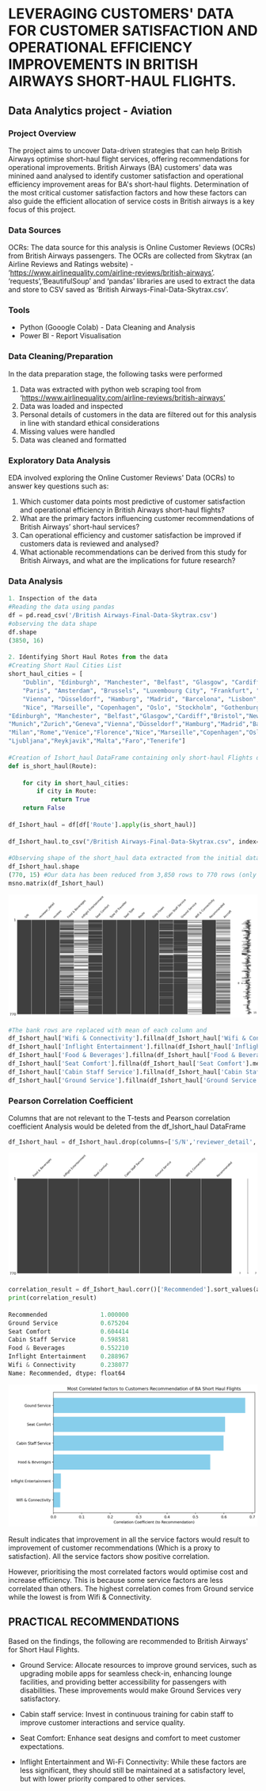 # LEVERAGING CUSTOMERS' DATA FOR CUSTOMER SATISFACTION AND OPERATIONAL EFFICIENCY IMPROVEMENTS IN BRITISH AIRWAYS SHORT-HAUL FLIGHTS.
## Data Analytics project - Aviation
### Project Overview

The project aims to uncover Data-driven strategies that can help British Airways optimise short-haul flight services, offering recommendations for operational improvements.
British Airways (BA) customers' data was minined aand analysed to identify customer satisfaction and operational efficiency improvement areas for BA's short-haul flights. 
Determination of the most critical customer satisfaction factors and how these factors can also guide the efficient allocation of service costs in British airways is a key focus of this project.

### Data Sources
OCRs: The data source for this analysis is Online Customer Reviews (OCRs) from British Airways passengers. 
The OCRs are collected from Skytrax (an Airline Reviews and Ratings website) - ‘https://www.airlinequality.com/airline-reviews/british-airways’.
‘requests’,‘BeautifulSoup’ and ‘pandas’ libraries are used to extract the data and store to CSV saved as ‘British Airways-Final-Data-Skytrax.csv’.

### Tools 
- Python (Gooogle Colab) - Data Cleaning and Analysis
- Power BI - Report Visualisation

### Data Cleaning/Preparation
In the data preparation stage, the following tasks were performed
1. Data was extracted with python web scraping tool from ‘https://www.airlinequality.com/airline-reviews/british-airways’
2. Data was loaded and inspected
3. Personal details of customers in the data are filtered out for this analysis in line with standard ethical considerations
4. Missing values were handled
5. Data was cleaned and formatted

### Exploratory Data Analysis
EDA involved exploring the Online Customer Reviews' Data (OCRs) to answer key questions such as:

1. Which customer data points most predictive of customer satisfaction and operational efficiency in British Airways short-haul flights?
2. What are the primary factors influencing customer recommendations of British Airways’ short-haul services?
3. Can operational efficiency and customer satisfaction be improved if customers data is reviewed and analysed?
4. What actionable recommendations can be derived from this study for British Airways, and what are the implications for future research?

### Data Analysis
```python
1. Inspection of the data
#Reading the data using pandas
df = pd.read_csv('/British Airways-Final-Data-Skytrax.csv')
#observing the data shape
df.shape
(3850, 16)

2. Identifying Short Haul Rotes from the data
#Creating Short Haul Cities List
short_haul_cities = [
    "Dublin", "Edinburgh", "Manchester", "Belfast", "Glasgow", "Cardiff", "Bristol", "Newcastle", "Cork", "Aberdeen",
    "Paris", "Amsterdam", "Brussels", "Luxembourg City", "Frankfurt", "Berlin", "Munich", "Zurich", "Geneva",
    "Vienna", "Düsseldorf", "Hamburg", "Madrid", "Barcelona", "Lisbon", "Porto", "Milan", "Rome", "Venice", "Florence",
    "Nice", "Marseille", "Copenhagen", "Oslo", "Stockholm", "Gothenburg", "Helsinki", "Prague", "Malta", "Tenerife","Dublin",
"Edinburgh", "Manchester", "Belfast","Glasgow","Cardiff","Bristol","Newcastle","Cork","Aberdeen","Paris","Amsterdam","Brussels","Luxembourg City","Frankfurt","Berlin",
"Munich","Zurich","Geneva","Vienna","Düsseldorf","Hamburg","Madrid","Barcelona","Lisbon","Porto",
"Milan","Rome","Venice","Florence","Nice","Marseille","Copenhagen","Oslo","Stockholm","Gothenburg","Helsinki","Prague","Budapest","Warsaw","Krakow","Bratislava",
"Ljubljana","Reykjavik","Malta","Faro","Tenerife"]

#Creation of Ishort_haul DataFrame containing only short-haul Flights data
def is_short_haul(Route):

    for city in short_haul_cities:
        if city in Route:
            return True
    return False

df_Ishort_haul = df[df['Route'].apply(is_short_haul)]

df_Ishort_haul.to_csv("/British Airways-Final-Data-Skytrax.csv", index=False)

#Observing shape of the short_haul data extracted from the initial data list
df_Ishort_haul.shape
(770, 15) #Our data has been reduced from 3,850 rows to 770 rows (only short-haul flights).
msno.matrix(df_Ishort_haul)
```
![msno matrix](missingno_matrix.png)

```python
#The bank rows are replaced with mean of each column and 
df_Ishort_haul['Wifi & Connectivity'].fillna(df_Ishort_haul['Wifi & Connectivity'].mean(), inplace=True)
df_Ishort_haul['Inflight Entertainment'].fillna(df_Ishort_haul['Inflight Entertainment'].mean(), inplace=True)
df_Ishort_haul['Food & Beverages'].fillna(df_Ishort_haul['Food & Beverages'].mean(), inplace=True)
df_Ishort_haul['Seat Comfort'].fillna(df_Ishort_haul['Seat Comfort'].mean(), inplace=True)
df_Ishort_haul['Cabin Staff Service'].fillna(df_Ishort_haul['Cabin Staff Service'].mean(), inplace=True)
df_Ishort_haul['Ground Service'].fillna(df_Ishort_haul['Ground Service'].mean(), inplace=True)

```

### Pearson Correlation Coefficient
Columns that are not relevant to the T-tests and Pearson correlation coefficient Analysis would be deleted from the df_Ishort_haul DataFrame

```python
df_Ishort_haul = df_Ishort_haul.drop(columns=['S/N','reviewer_detail', 'reviews','Type Of Traveller', 'Route', 'Date Flown', 'Aircraft','Seat Type']
```
![Cleaned Data Overview](missingno_matrix2.png)

```Python
correlation_result = df_Ishort_haul.corr()['Recommended'].sort_values(ascending=False)
print(correlation_result)

Recommended               1.000000
Ground Service            0.675204
Seat Comfort              0.604414
Cabin Staff Service       0.598581
Food & Beverages          0.552210
Inflight Entertainment    0.288967
Wifi & Connectivity       0.238077
Name: Recommended, dtype: float64
```
![Graph](corr_graph..png)

Result indicates that improvement in all the service factors would result to improvement of customer recommendations (Which is a proxy to satisfaction). All the service factors show positive correlation.

However, prioritising the most correlated factors would optimise cost and increase efficiency. This is because some service factors are less correlated than others.
The highest correlation comes from Ground service while the lowest is from Wifi & Connectivity.

## PRACTICAL RECOMMENDATIONS
Based on the findings, the following are recommended to British Airways' for Short Haul Flights.

- Ground Service: Allocate resources to improve ground services, such as upgrading mobile apps for seamless check-in, enhancing lounge facilities, and providing better accessibility for passengers with disabilities. These improvements would make Ground Services very satisfactory.

- Cabin staff service: Invest in continuous training for cabin staff to improve customer interactions and service quality.

- Seat Comfort: Enhance seat designs and comfort to meet customer expectations.

- Inflight Entertainment and Wi-Fi Connectivity: While these factors are less significant, they should still be maintained at a satisfactory level, but with lower priority compared to other services.
